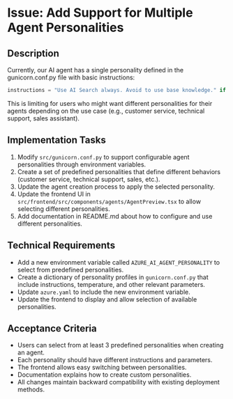 # Issue: Add Support for Multiple Agent Personalities

## Description

Currently, our AI agent has a single personality defined in the gunicorn.conf.py file with basic instructions:
```python
instructions = "Use AI Search always. Avoid to use base knowledge." if isinstance(tool, AzureAISearchTool) else "Use File Search always.  Avoid to use base knowledge."
```

This is limiting for users who might want different personalities for their agents depending on the use case (e.g., customer service, technical support, sales assistant).

## Implementation Tasks

1. Modify `src/gunicorn.conf.py` to support configurable agent personalities through environment variables.
2. Create a set of predefined personalities that define different behaviors (customer service, technical support, sales, etc.).
3. Update the agent creation process to apply the selected personality.
4. Update the frontend UI in `src/frontend/src/components/agents/AgentPreview.tsx` to allow selecting different personalities.
5. Add documentation in README.md about how to configure and use different personalities.

## Technical Requirements

- Add a new environment variable called `AZURE_AI_AGENT_PERSONALITY` to select from predefined personalities.
- Create a dictionary of personality profiles in `gunicorn.conf.py` that include instructions, temperature, and other relevant parameters.
- Update `azure.yaml` to include the new environment variable.
- Update the frontend to display and allow selection of available personalities.

## Acceptance Criteria

- Users can select from at least 3 predefined personalities when creating an agent.
- Each personality should have different instructions and parameters.
- The frontend allows easy switching between personalities.
- Documentation explains how to create custom personalities.
- All changes maintain backward compatibility with existing deployment methods.
